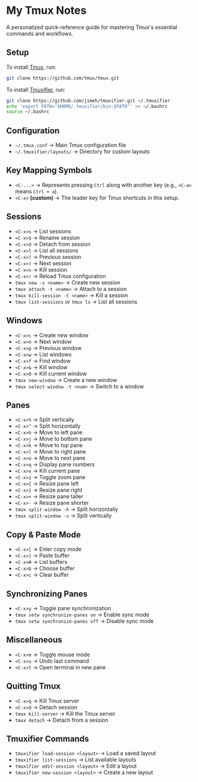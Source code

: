 # My Tmux Notes
A personalized quick-reference guide for mastering Tmux's essential commands and workflows.

## Setup
To install [Tmux](https://github.com/tmux/tmux), run:
```sh
git clone https://github.com/tmux/tmux.git
```

To install [Tmuxifier](https://github.com/jimeh/tmuxifier), run:
```sh
git clone https://github.com/jimeh/tmuxifier.git ~/.tmuxifier
echo 'export PATH="$HOME/.tmuxifier/bin:$PATH"' >> ~/.bashrc
source ~/.bashrc
```

## Configuration
- `~/.tmux.conf` → Main Tmux configuration file
- `~/.tmuxifier/layouts/` → Directory for custom layouts

## Key Mapping Symbols
- `<C-...>` → Represents pressing `Ctrl` along with another key (e.g., `<C-a>` means `Ctrl + a`).
- `<C-x>` **(custom)** → The leader key for Tmux shortcuts in this setup.

## Sessions
- `<C-x>s` → List sessions
- `<C-x>$` → Rename session
- `<C-x>d` → Detach from session
- `<C-x>l` → List all sessions
- `<C-x>(` → Previous session
- `<C-x>)` → Next session
- `<C-x>x` → Kill session
- `<C-x>r` → Reload Tmux configuration
- `tmux new -s <name>` → Create new session
- `tmux attach -t <name>` → Attach to a session
- `tmux kill-session -t <name>` → Kill a session
- `tmux list-sessions` or `tmux ls` → List all sessions

## Windows
- `<C-x>c` → Create new window
- `<C-x>n` → Next window
- `<C-x>p` → Previous window
- `<C-x>w` → List windows
- `<C-x>f` → Find window
- `<C-x>&` → Kill window
- `<C-x>0` → Kill current window
- `tmux new-window` → Create a new window
- `tmux select-window -t <num>` → Switch to a window

## Panes
- `<C-x>%` → Split vertically
- `<C-x>"` → Split horizontally
- `<C-x>h` → Move to left pane
- `<C-x>j` → Move to bottom pane
- `<C-x>k` → Move to top pane
- `<C-x>l` → Move to right pane
- `<C-x>o` → Move to next pane
- `<C-x>q` → Display pane numbers
- `<C-x>x` → Kill current pane
- `<C-x>z` → Toggle zoom pane
- `<C-x>{` → Resize pane left
- `<C-x>}` → Resize pane right
- `<C-x>+` → Resize pane taller
- `<C-x>-` → Resize pane shorter
- `tmux split-window -h` → Split horizontally
- `tmux split-window -v` → Split vertically

## Copy & Paste Mode
- `<C-x>[` → Enter copy mode
- `<C-x>]` → Paste buffer
- `<C-x>#` → List buffers
- `<C-x>b` → Choose buffer
- `<C-x>c` → Clear buffer

## Synchronizing Panes
- `<C-x>y` → Toggle pane synchronization
- `tmux setw synchronize-panes on` → Enable sync mode
- `tmux setw synchronize-panes off` → Disable sync mode

## Miscellaneous
- `<C-x>m` → Toggle mouse mode
- `<C-x>u` → Undo last command
- `<C-x>t` → Open terminal in new pane

## Quitting Tmux
- `<C-x>q` → Kill Tmux server
- `<C-x>d` → Detach session
- `tmux kill-server` → Kill the Tmux server
- `tmux detach` → Detach from a session

## Tmuxifier Commands
- `tmuxifier load-session <layout>` → Load a saved layout
- `tmuxifier list-sessions` → List available layouts
- `tmuxifier edit-session <layout>` → Edit a layout
- `tmuxifier new-session <layout>` → Create a new layout

